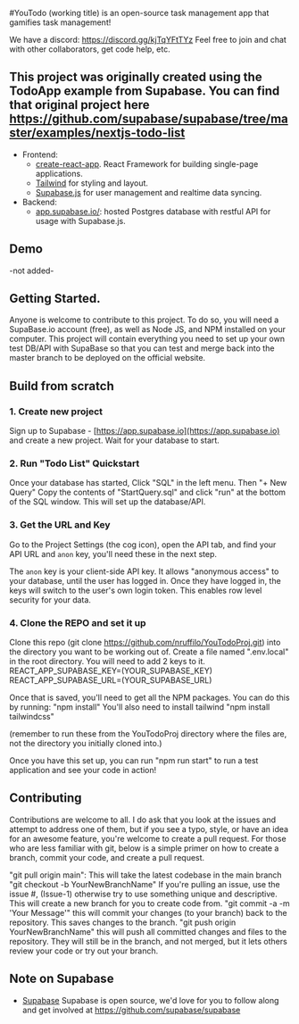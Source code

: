 #YouTodo (working title) is an open-source task management app that gamifies task management!

We have a discord: https://discord.gg/kjTqYFtTYz Feel free to join and chat with other collaborators, get code help, etc.

## This project was originally created using the TodoApp example from Supabase.  You can find that original project here https://github.com/supabase/supabase/tree/master/examples/nextjs-todo-list


- Frontend:
    - [create-react-app](https://reactjs.org/docs/create-a-new-react-app.html). React Framework for building single-page applications.
    - [Tailwind](https://tailwindcss.com/) for styling and layout.
    - [Supabase.js](https://supabase.io/docs/library/getting-started) for user management and realtime data syncing.
- Backend:
    - [app.supabase.io/](https://app.supabase.io/): hosted Postgres database with restful API for usage with Supabase.js.


## Demo

-not added-

## Getting Started.
Anyone is welcome to contribute to this project.  To do so, you will need a SupaBase.io account (free), as well as Node JS, and NPM installed on your computer.  This project will contain everything you need to set up your own test DB/API with SupaBase so that you can test and merge back into the master branch to be deployed on the official website.  

## Build from scratch
### 1. Create new project
Sign up to Supabase - [https://app.supabase.io](https://app.supabase.io) and create a new project. Wait for your database to start.

### 2. Run "Todo List" Quickstart
Once your database has started, Click "SQL" in the left menu.  Then "+ New Query"  Copy the contents of "StartQuery.sql" and click "run" at the bottom of the SQL window.  This will set up the database/API. 

### 3. Get the URL and Key
Go to the Project Settings (the cog icon), open the API tab, and find your API URL and `anon` key, you'll need these in the next step.

The `anon` key is your client-side API key. It allows "anonymous access" to your database, until the user has logged in. Once they have logged in, the keys will switch to the user's own login token. This enables row level security for your data. 

### 4. Clone the REPO and set it up
Clone this repo (git clone https://github.com/nruffilo/YouTodoProj.git) into the directory you want to be working out of.  Create a file named ".env.local" in the root directory.  You will need to add 2 keys to it.
REACT_APP_SUPABASE_KEY=(YOUR_SUPABASE_KEY)
REACT_APP_SUPABASE_URL=(YOUR_SUPABASE_URL)

Once that is saved, you'll need to get all the NPM packages.  You can do this by running:
"npm install"
You'll also need to install tailwind
"npm install tailwindcss"

(remember to run these from the YouTodoProj directory where the files are, not the directory you initially cloned into.)

Once you have this set up, you can run "npm run start" to run a test application and see your code in action!

## Contributing
Contributions are welcome to all.  I do ask that you look at the issues and attempt to address one of them, but if you see a typo, style, or have an idea for an awesome feature, you're welcome to create a pull request.  For those who are less familiar with git, below is a simple primer on how to create a branch, commit your code, and create a pull request.

"git pull origin main": This will take the latest codebase in the main branch
"git checkout -b YourNewBranchName" If you're pulling an issue, use the issue #, (Issue-1) otherwise try to use something unique and descriptive.  This will create a new branch for you to create code from.
"git commit -a -m 'Your Message'" this will commit your changes (to your branch) back to the repository.  This saves changes to the branch.
"git push origin YourNewBranchName" this will push all committed changes and files to the repository.  They will still be in the branch, and not merged, but it lets others review your code or try out your branch.



## Note on Supabase
- [Supabase](https://supabase.io)
Supabase is open source, we'd love for you to follow along and get involved at https://github.com/supabase/supabase
